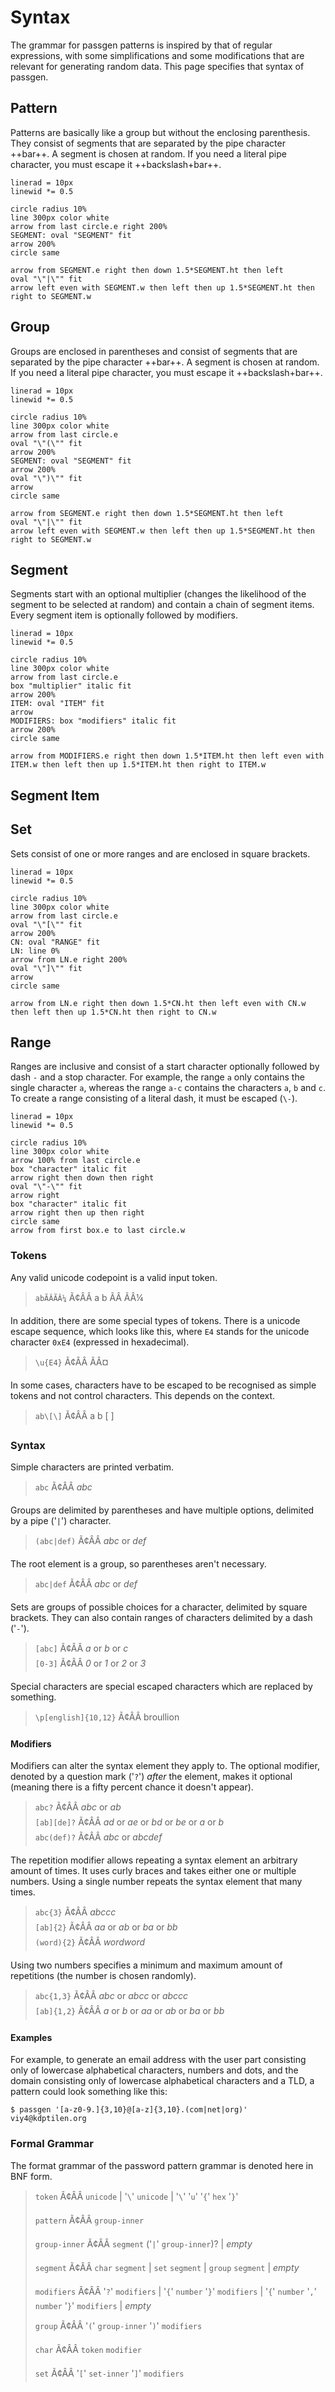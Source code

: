 # Syntax

The grammar for passgen patterns is inspired by that of regular expressions,
with some simplifications and some modifications that are relevant for
generating random data. This page specifies that syntax of passgen.

## Pattern

Patterns are basically like a group but without the enclosing parenthesis. They consist of segments that are separated by the pipe character ++bar++. A segment is chosen at random. If you need a literal pipe character, you must escape it ++backslash+bar++.

```kroki-pikchr
linerad = 10px
linewid *= 0.5

circle radius 10%
line 300px color white
arrow from last circle.e right 200%
SEGMENT: oval "SEGMENT" fit
arrow 200%
circle same

arrow from SEGMENT.e right then down 1.5*SEGMENT.ht then left
oval "\"|\"" fit
arrow left even with SEGMENT.w then left then up 1.5*SEGMENT.ht then right to SEGMENT.w
```

## Group

Groups are enclosed in parentheses and consist of segments that are separated by the pipe character ++bar++. A segment is chosen at random. If you need a literal pipe character, you must escape it ++backslash+bar++.

```kroki-pikchr
linerad = 10px
linewid *= 0.5

circle radius 10%
line 300px color white
arrow from last circle.e
oval "\"(\"" fit
arrow 200%
SEGMENT: oval "SEGMENT" fit
arrow 200%
oval "\")\"" fit
arrow
circle same

arrow from SEGMENT.e right then down 1.5*SEGMENT.ht then left
oval "\"|\"" fit
arrow left even with SEGMENT.w then left then up 1.5*SEGMENT.ht then right to SEGMENT.w
```

## Segment

Segments start with an optional multiplier (changes the likelihood of the segment to be selected at random) and contain a chain of segment items. Every segment item is optionally followed by modifiers.

```kroki-pikchr
linerad = 10px
linewid *= 0.5

circle radius 10%
line 300px color white
arrow from last circle.e
box "multiplier" italic fit
arrow 200%
ITEM: oval "ITEM" fit
arrow
MODIFIERS: box "modifiers" italic fit
arrow 200%
circle same

arrow from MODIFIERS.e right then down 1.5*ITEM.ht then left even with ITEM.w then left then up 1.5*ITEM.ht then right to ITEM.w
```

## Segment Item


## Set

Sets consist of one or more ranges and are enclosed in square brackets.

```kroki-pikchr
linerad = 10px
linewid *= 0.5

circle radius 10%
line 300px color white
arrow from last circle.e
oval "\"[\"" fit
arrow 200%
CN: oval "RANGE" fit
LN: line 0%
arrow from LN.e right 200%
oval "\"]\"" fit
arrow
circle same

arrow from LN.e right then down 1.5*CN.ht then left even with CN.w then left then up 1.5*CN.ht then right to CN.w
```

## Range

Ranges are inclusive and consist of a start character optionally followed by dash `-` and a stop character. For example, the range `a` only contains the single character `a`, whereas the range `a-c` contains the characters `a`, `b` and `c`. To create a range consisting of a literal dash, it must be escaped (`\-`).

```kroki-pikchr
linerad = 10px
linewid *= 0.5

circle radius 10%
line 300px color white
arrow 100% from last circle.e
box "character" italic fit
arrow right then down then right
oval "\"-\"" fit
arrow right
box "character" italic fit
arrow right then up then right
circle same
arrow from first box.e to last circle.w
```

### Tokens

Any valid unicode codepoint is a valid input token. 

> `abÃÂÃÂ¼` Ã¢ÂÂ a b ÃÂ ÃÂ¼

In addition, there are some special types of tokens. There is a unicode escape sequence, which looks like this, where `E4` stands for the unicode character `0xE4` (expressed in hexadecimal).

> `\u{E4}` Ã¢ÂÂ ÃÂ¤

In some cases, characters have to be escaped to be recognised as simple tokens and not control characters. This depends on the context.

> `ab\[\]` Ã¢ÂÂ a b [ ]

### Syntax

Simple characters are printed verbatim.

> `abc` Ã¢ÂÂ *abc*

Groups are delimited by parentheses and have multiple options, delimited by a pipe ('`|`') character.

> `(abc|def)` Ã¢ÂÂ *abc* or *def*

The root element is a group, so parentheses aren't necessary.

> `abc|def` Ã¢ÂÂ *abc* or *def*

Sets are groups of possible choices for a character, delimited by square brackets. They can also contain ranges of characters delimited by a dash ('`-`').

> `[abc]` Ã¢ÂÂ *a* or *b* or *c*  
> `[0-3]` Ã¢ÂÂ *0* or *1* or *2* or *3*

Special characters are special escaped characters which are replaced by something.

> `\p[english]{10,12}` Ã¢ÂÂ broullion

#### Modifiers

Modifiers can alter the syntax element they apply to. The optional modifier, denoted by a question mark ('`?`') *after* the element, makes it optional (meaning there is a fifty percent chance it doesn't appear).

> `abc?` Ã¢ÂÂ *abc* or *ab*  
> `[ab][de]?` Ã¢ÂÂ *ad* or *ae* or *bd* or *be* or *a* or *b*  
> `abc(def)?` Ã¢ÂÂ *abc* or *abcdef*

The repetition modifier allows repeating a syntax element an arbitrary amount of times. It uses curly braces and takes either one or multiple numbers. Using a single number repeats the syntax element that many times.

> `abc{3}` Ã¢ÂÂ *abccc*  
> `[ab]{2}` Ã¢ÂÂ *aa* or *ab* or *ba* or *bb*  
> `(word){2}` Ã¢ÂÂ *wordword*

Using two numbers specifies a minimum and maximum amount of repetitions (the number is chosen randomly).

> `abc{1,3}` Ã¢ÂÂ *abc* or *abcc* or *abccc*  
> `[ab]{1,2}` Ã¢ÂÂ *a* or *b* or *aa* or *ab* or *ba* or *bb*  

#### Examples

For example, to generate an email address with the user part consisting only of
lowercase alphabetical characters, numbers and dots, and the domain consisting
only of lowercase alphabetical characters and a TLD, a pattern could look
something like this:

    $ passgen '[a-z0-9.]{3,10}@[a-z]{3,10}.(com|net|org)'
    viy4@kdptilen.org


### Formal Grammar

The format grammar of the password pattern grammar is denoted here in BNF form.

> `token` Ã¢ÂÂ `unicode` | '`\`' `unicode` | '`\`' '`u`' '`{`' `hex` '`}`'
>
> `pattern` Ã¢ÂÂ `group-inner`
>
> `group-inner` Ã¢ÂÂ `segment` ('`|`' `group-inner`)? | *empty*
>
> `segment` Ã¢ÂÂ `char` `segment` | `set` `segment` | `group` `segment` | *empty*
>
> `modifiers` Ã¢ÂÂ '`?`' `modifiers` | '`{`' `number` '`}`' `modifiers` | '`{`' `number` '`,`' `number` '`}`' `modifiers` | *empty*
>
> `group` Ã¢ÂÂ '`(`' `group-inner` '`)`' `modifiers`
>
> `char` Ã¢ÂÂ `token` `modifier`
>
> `set` Ã¢ÂÂ '`[`' `set-inner` '`]`' `modifiers`


